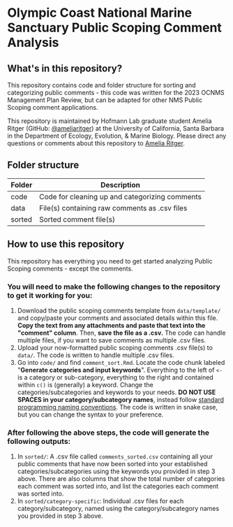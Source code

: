 # Olympic Coast National Marine Sanctuary Public Scoping Comment Analysis 

## What's in this repository?

This repository contains code and folder structure for sorting and categorizing public comments - this code was written for the 2023 OCNMS Management Plan Review, but can be adapted for other NMS Public Scoping comment applications.

This repository is maintained by Hofmann Lab graduate student Amelia Ritger (GitHub: [@ameliaritger](https://github.com/ameliaritger)) at the University of California, Santa Barbara in the Department of Ecology, Evolution, & Marine Biology. Please direct any questions or comments about this repository to [Amelia Ritger](mailto:aritger@ucsb.edu).

## Folder structure

Folder | Description 
---|-----------
code | Code for cleaning up and categorizing comments
data | File(s) containing raw comments as .csv files
sorted | Sorted comment file(s)

## How to use this repository

This repository has everything you need to get started analyzing Public Scoping comments - except the comments. 

### You will need to make the following changes to the repository to get it working for you:

1. Download the public scoping comments template from `data/template/` and copy/paste your comments and associated details within this file. **Copy the text from any attachments and paste that text into the "comment" column**. Then, **save the file as a .csv.** The code can handle multiple files, if you want to save comments as multiple .csv files.
2. Upload your now-formatted public scoping comments .csv file(s) to `data/`. The code is written to handle multiple .csv files.
3. Go into `code/` and find `comment_sort.Rmd`. Locate the code chunk labeled "**Generate categories and input keywords**". Everything to the left of `<-` is a category or sub-category, everything to the right and contained within `c()` is (generally) a keyword. Change the categories/subcategories and keywords to your needs. **DO NOT USE SPACES in your category/subcategory names**, instead follow [standard programming naming conventions](https://www.freecodecamp.org/news/programming-naming-conventions-explained/). The code is written in snake case, but you can change the syntax to your preference. 

### After following the above steps, the code will generate the following outputs: 

1. In `sorted/`: A .csv file called `comments_sorted.csv` containing all your public comments that have now been sorted into your established categories/subcategories using the keywords you provided in step 3 above. There are also columns that show the total number of categories each comment was sorted into, and list the categories each comment was sorted into. 
2. In `sorted/category-specific`: Individual .csv files for each category/subcategory, named using the category/subcategory names you provided in step 3 above.